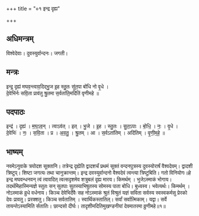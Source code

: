 +++
title = "०१ इन्द्र दृह्य"

+++
## अधिमन्त्रम्
विश्वेदेवाः। दुवस्युर्वान्दनः। जगती।

## मन्त्रः
इन्द्र॒ दृह्य॑ मघव॒न्त्वाव॒दिद्भु॒ज इ॒ह स्तु॒तः सु॑त॒पा बो॑धि नो वृ॒धे ।  
दे॒वेभि॑र्नः सवि॒ता प्राव॑तु श्रु॒तमा स॒र्वता॑ति॒मदि॑तिं वृणीमहे ॥

## पदपाठः
इन्द्र॑ । दृह्य॑ । म॒घ॒ऽव॒न् । त्वाऽव॑त् । इत् । भु॒जे । इ॒ह । स्तु॒तः । सु॒त॒ऽपाः । बो॒धि॒ । नः॒ । वृ॒धे ।  
दे॒वेभिः॑ । नः॒ । स॒वि॒ता । प्र । अ॒व॒तु॒ । श्रु॒तम् । आ । स॒र्वऽता॑तिम् । अदि॑तिम् । वृ॒णी॒म॒हे॒ ॥

## भाष्यम्
नवमेऽनुवाके त्रयोदश सूक्तानि। तत्रेन्द्र दृह्येति द्वादशर्चं प्रथमं सूक्तं वन्दनपुत्रस्य दुवस्योरार्षं वैश्वदेवम्। द्वादशी त्रिष्टुप्। शिष्टा जगत्यः तथा चानुक्रान्तम्। इन्द्र दवस्युर्वान्दनो वैश्वदेवं त्वन्त्या त्रिष्टुबिति। गतो विनियोगः॥हे इन्द्र मघवन्धनवन् त्वं त्वावदित् त्वत्सदृशमेव शत्रुबलं दृह्य मारय। किमर्थम् । भुजेऽस्माकं भोगाय। तदर्थमिहास्मिन्यज्ञे स्तुतः सन् सुतपाः सुतस्याभिषुतस्य सोमस्य पाता बोधि। बुध्यस्व। भवेत्यर्थः। किमर्थम् । नोऽस्माकं व्रुधे वर्धनाय। किञ्च देवेभिर्देवैः सह नोऽस्माकं श्रुतं विश्रुतं यज्ञं सविता सर्वस्य स्वस्वकर्मसु प्रेरको देवः प्रावतु। प्ररक्शतु। किञ्च सर्वतातिम् । स्वार्थिकस्तातिल्। सर्वां सर्वात्मिकाम्। यद्वा। सर्वे तायन्तेऽस्यामिति र्सतातिः। छान्दसो दीर्घः। तादृशीमदितिमुखण्डनीयां देवमातरमा व्रुणीमहे॥१॥